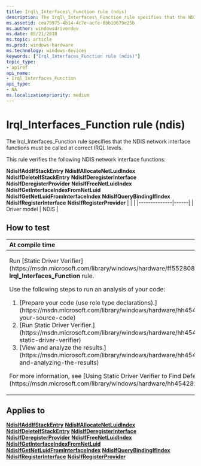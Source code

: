 ```yaml
---
title: Irql\_Interfaces\_Function rule (ndis)
description: The Irql\_Interfaces\_Function rule specifies that the NDIS network interface functions must be called at correct IRQL levels.
ms.assetid: cea79975-4b14-4c7e-acfe-0bb10679e25b
ms.author: windowsdriverdev
ms.date: 05/21/2018
ms.topic: article
ms.prod: windows-hardware
ms.technology: windows-devices
keywords: ["Irql_Interfaces_Function rule (ndis)"]
topic_type:
- apiref
api_name:
- Irql_Interfaces_Function
api_type:
- NA
ms.localizationpriority: medium
---
```


# Irql\_Interfaces\_Function rule (ndis)


The Irql\_Interfaces\_Function rule specifies that the NDIS network interface functions must be called at correct IRQL levels.

This rule verifies the following NDIS network interface functions:

**NdisIfAddIfStackEntry**
**NdisIfAllocateNetLuidIndex**
**NdisIfDeleteIfStackEntry**
**NdisIfDeregisterInterface**
**NdisIfDeregisterProvider**
**NdisIfFreeNetLuidIndex**
**NdisIfGetInterfaceIndexFromNetLuid**
**NdisIfGetNetLuidFromInterfaceIndex**
**NdisIfQueryBindingIfIndex**
**NdisIfRegisterInterface**
**NdisIfRegisterProvider**
|              |      |
|--------------|------|
| Driver model | NDIS |

How to test
-----------

<table>
<colgroup>
<col width="100%" />
</colgroup>
<thead>
<tr class="header">
<th align="left">At compile time</th>
</tr>
</thead>
<tbody>
<tr class="odd">
<td align="left"><p>Run [Static Driver Verifier](https://msdn.microsoft.com/library/windows/hardware/ff552808) and specify the <strong>Irql_Interfaces_Function</strong> rule.</p>
Use the following steps to run an analysis of your code:
<ol>
<li>[Prepare your code (use role type declarations).](https://msdn.microsoft.com/library/windows/hardware/hh454281#preparing-your-source-code)</li>
<li>[Run Static Driver Verifier.](https://msdn.microsoft.com/library/windows/hardware/hh454281#running-static-driver-verifier)</li>
<li>[View and analyze the results.](https://msdn.microsoft.com/library/windows/hardware/hh454281#viewing-and-analyzing-the-results)</li>
</ol>
<p>For more information, see [Using Static Driver Verifier to Find Defects in Drivers](https://msdn.microsoft.com/library/windows/hardware/hh454281).</p></td>
</tr>
</tbody>
</table>

Applies to
----------

[**NdisIfAddIfStackEntry**](https://msdn.microsoft.com/library/windows/hardware/ff562693)
[**NdisIfAllocateNetLuidIndex**](https://msdn.microsoft.com/library/windows/hardware/ff562695)
[**NdisIfDeleteIfStackEntry**](https://msdn.microsoft.com/library/windows/hardware/ff562698)
[**NdisIfDeregisterInterface**](https://msdn.microsoft.com/library/windows/hardware/ff562700)
[**NdisIfDeregisterProvider**](https://msdn.microsoft.com/library/windows/hardware/ff562703)
[**NdisIfFreeNetLuidIndex**](https://msdn.microsoft.com/library/windows/hardware/ff562706)
[**NdisIfGetInterfaceIndexFromNetLuid**](https://msdn.microsoft.com/library/windows/hardware/ff562707)
[**NdisIfGetNetLuidFromInterfaceIndex**](https://msdn.microsoft.com/library/windows/hardware/ff562711)
[**NdisIfQueryBindingIfIndex**](https://msdn.microsoft.com/library/windows/hardware/ff562713)
[**NdisIfRegisterInterface**](https://msdn.microsoft.com/library/windows/hardware/ff562715)
[**NdisIfRegisterProvider**](https://msdn.microsoft.com/library/windows/hardware/ff562716)
 

 






